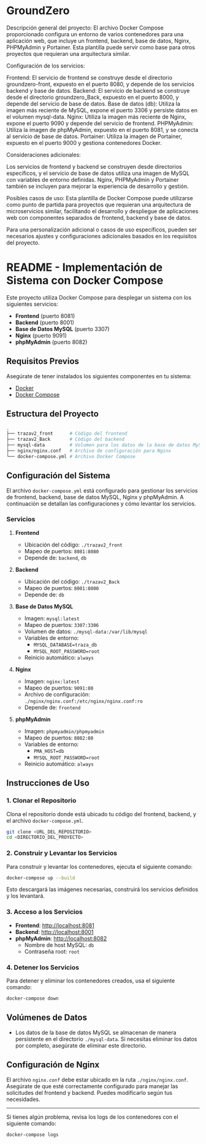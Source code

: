 # GroundZero

Descripción general del proyecto:
El archivo Docker Compose proporcionado configura un entorno de varios contenedores para una aplicación web, que incluye un frontend, backend, base de datos, Nginx, PHPMyAdmin y Portainer. Esta plantilla puede servir como base para otros proyectos que requieran una arquitectura similar.

Configuración de los servicios:

Frontend: El servicio de frontend se construye desde el directorio groundzero-front, expuesto en el puerto 8080, y depende de los servicios backend y base de datos.
Backend: El servicio de backend se construye desde el directorio groundzero_Back, expuesto en el puerto 8000, y depende del servicio de base de datos.
Base de datos (db): Utiliza la imagen más reciente de MySQL, expone el puerto 3306 y persiste datos en el volumen mysql-data.
Nginx: Utiliza la imagen más reciente de Nginx, expone el puerto 9090 y depende del servicio de frontend.
PHPMyAdmin: Utiliza la imagen de phpMyAdmin, expuesto en el puerto 8081, y se conecta al servicio de base de datos.
Portainer: Utiliza la imagen de Portainer, expuesto en el puerto 9000 y gestiona contenedores Docker.

Consideraciones adicionales:

Los servicios de frontend y backend se construyen desde directorios específicos, y el servicio de base de datos utiliza una imagen de MySQL con variables de entorno definidas.
Nginx, PHPMyAdmin y Portainer también se incluyen para mejorar la experiencia de desarrollo y gestión.

Posibles casos de uso:
Esta plantilla de Docker Compose puede utilizarse como punto de partida para proyectos que requieran una arquitectura de microservicios similar, facilitando el desarrollo y despliegue de aplicaciones web con componentes separados de frontend, backend y base de datos.

Para una personalización adicional o casos de uso específicos, pueden ser necesarios ajustes y configuraciones adicionales basados en los requisitos del proyecto.




# README - Implementación de Sistema con Docker Compose

Este proyecto utiliza Docker Compose para desplegar un sistema con los siguientes servicios:

- **Frontend** (puerto 8081)
- **Backend** (puerto 8001)
- **Base de Datos MySQL** (puerto 3307)
- **Nginx** (puerto 9091)
- **phpMyAdmin** (puerto 8082)

## Requisitos Previos

Asegúrate de tener instalados los siguientes componentes en tu sistema:

- [Docker](https://www.docker.com/get-started)
- [Docker Compose](https://docs.docker.com/compose/install/)

## Estructura del Proyecto

```bash
.
├── trazav2_front      # Código del frontend
├── trazav2_Back       # Código del backend
├── mysql-data         # Volumen para los datos de la base de datos MySQL
├── nginx/nginx.conf   # Archivo de configuración para Nginx
└── docker-compose.yml # Archivo Docker Compose
```

## Configuración del Sistema

El archivo `docker-compose.yml` está configurado para gestionar los servicios de frontend, backend, base de datos MySQL, Nginx y phpMyAdmin. A continuación se detallan las configuraciones y cómo levantar los servicios.

### Servicios

1. **Frontend**

   - Ubicación del código: `./trazav2_front`
   - Mapeo de puertos: `8081:8080`
   - Depende de: `backend`, `db`
2. **Backend**

   - Ubicación del código: `./trazav2_Back`
   - Mapeo de puertos: `8001:8000`
   - Depende de: `db`
3. **Base de Datos MySQL**

   - Imagen: `mysql:latest`
   - Mapeo de puertos: `3307:3306`
   - Volumen de datos: `./mysql-data:/var/lib/mysql`
   - Variables de entorno:
     - `MYSQL_DATABASE=traza_db`
     - `MYSQL_ROOT_PASSWORD=root`
   - Reinicio automático: `always`
4. **Nginx**

   - Imagen: `nginx:latest`
   - Mapeo de puertos: `9091:80`
   - Archivo de configuración: `./nginx/nginx.conf:/etc/nginx/nginx.conf:ro`
   - Depende de: `frontend`
5. **phpMyAdmin**

   - Imagen: `phpmyadmin/phpmyadmin`
   - Mapeo de puertos: `8082:80`
   - Variables de entorno:
     - `PMA_HOST=db`
     - `MYSQL_ROOT_PASSWORD=root`
   - Reinicio automático: `always`

## Instrucciones de Uso

### 1. Clonar el Repositorio

Clona el repositorio donde está ubicado tu código del frontend, backend, y el archivo `docker-compose.yml`.

```bash
git clone <URL_DEL_REPOSITORIO>
cd <DIRECTORIO_DEL_PROYECTO>
```

### 2. Construir y Levantar los Servicios

Para construir y levantar los contenedores, ejecuta el siguiente comando:

```bash
docker-compose up --build
```

Esto descargará las imágenes necesarias, construirá los servicios definidos y los levantará.

### 3. Acceso a los Servicios

- **Frontend**: [http://localhost:8081](http://localhost:8081)
- **Backend**: [http://localhost:8001](http://localhost:8001)
- **phpMyAdmin**: [http://localhost:8082](http://localhost:8082)
  - Nombre de host MySQL: `db`
  - Contraseña root: `root`

### 4. Detener los Servicios

Para detener y eliminar los contenedores creados, usa el siguiente comando:

```bash
docker-compose down
```

## Volúmenes de Datos

- Los datos de la base de datos MySQL se almacenan de manera persistente en el directorio `./mysql-data`. Si necesitas eliminar los datos por completo, asegúrate de eliminar este directorio.

## Configuración de Nginx

El archivo `nginx.conf` debe estar ubicado en la ruta `./nginx/nginx.conf`. Asegúrate de que esté correctamente configurado para manejar las solicitudes del frontend y backend. Puedes modificarlo según tus necesidades.

---

Si tienes algún problema, revisa los logs de los contenedores con el siguiente comando:

```bash
docker-compose logs
```
